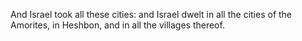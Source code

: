 And Israel took all these cities: and Israel dwelt in all the cities of the Amorites, in Heshbon, and in all the villages thereof.
